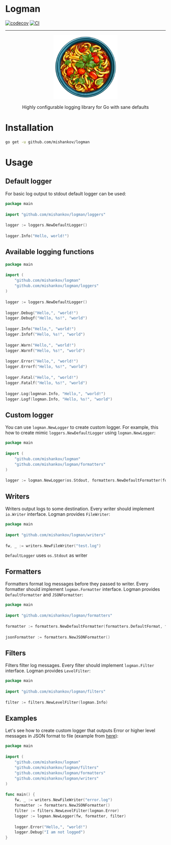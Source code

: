 # Logman

[![codecov](https://codecov.io/github/mishankov/logman/graph/badge.svg?token=3KHQU1BLMV)](https://codecov.io/github/mishankov/logman)
[![CI](https://github.com/mishankov/logman/actions/workflows/ci.yml/badge.svg)](https://github.com/mishankov/logman/actions/workflows/ci.yml)

---

<p align="center">
  <img src="./images/logo.png" alt="logo" width="200"/>


<p align="center">
 Highly configurable logging library for Go with sane defaults
</p>

# Installation

```bash
go get -u github.com/mishankov/logman
```

# Usage
## Default logger

For basic log output to stdout default logger can be used:

```go
package main

import "github.com/mishankov/logman/loggers"

logger := loggers.NewDefaultLogger()

logger.Info("Hello, world!")
```

## Available logging functions

```go
package main

import (
	"github.com/mishankov/logman"
	"github.com/mishankov/logman/loggers"
)

logger := loggers.NewDefaultLogger()

logger.Debug("Hello,", "world!")
logger.Debugf("Hello, %s!", "world")

logger.Info("Hello,", "world!")
logger.Infof("Hello, %s!", "world")

logger.Warn("Hello,", "world!")
logger.Warnf("Hello, %s!", "world")

logger.Error("Hello,", "world!")
logger.Errorf("Hello, %s!", "world")

logger.Fatal("Hello,", "world!")
logger.Fatalf("Hello, %s!", "world")

logger.Log(logmnan.Info, "Hello,", "world!")
logger.Logf(logman.Info, "Hello, %s!", "world")

```

## Custom logger

You can use `logman.NewLogger` to create custom logger. For example, this how to create mimic `loggers.NewDefaultLogger` using `logman.NewLogger`:

```go
package main

import (
	"github.com/mishankov/logman"
	"github.com/mishankov/logman/formatters"
)

logger := logman.NewLogger(os.Stdout, formatters.NewDefaultFormatter(formatters.DefaultFormat, formatters.DefaultTimeLayout), nil)
```

## Writers

Writers output logs to some destination. Every writer should implement `io.Writer` interface. Logman provides `FileWriter`:

```go
package main

import "github.com/mishankov/logman/writers"

fw, _ := writers.NewFileWriter("test.log")
```

`DefaultLogger` uses `os.Stdout` as writer

## Formatters

Formatters format log messages before they passed to writer. Every formatter should implement `logman.Formatter` interface. Logman provides `DefaultFormatter` and `JSONFormatter`:

```go
package main

import "github.com/mishankov/logman/formatters"

formatter := formatters.NewDefaultFormatter(formatters.DefaultFormat, formatters.DefaultTimeLayout)

jsonFormatter := formatters.NewJSONFormatter()
```

## Filters

Filters filter log messages. Every filter should implement `logman.Filter` interface. Logman provides `LevelFilter`:

```go
package main

import "github.com/mishankov/logman/filters"

filter := filters.NewLevelFilter(logman.Info)
```

## Examples

Let's see how to create custom logger that outputs Error or higher level messages in JSON format to file (example from [here](example_test.go)):

```go
package main

import (
	"github.com/mishankov/logman"
	"github.com/mishankov/logman/filters"
	"github.com/mishankov/logman/formatters"
	"github.com/mishankov/logman/writers"
)

func main() {
	fw, _ := writers.NewFileWriter("error.log")
	formatter := formatters.NewJSONFormatter()
	filter := filters.NewLevelFilter(logman.Error)
	logger := logman.NewLogger(fw, formatter, filter)

	logger.Error("Hello,", "world!")
	logger.Debug("I am not logged")
}
```
